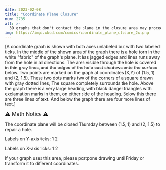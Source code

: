 ```yaml
---
date: 2023-02-08
title: "Coordinate Plane Closure"
num: 2735
alt: >-
  3D graphs that don't contact the plane in the closure area may proceed as scheduled, but be alert for possible collisions with 2D graph lines that reach the hole and unexpectedly enter 3D space.
img: https://imgs.xkcd.com/comics/coordinate_plane_closure_2x.png
---
```

[A coordinate graph is shown with both axes unlabeled but with two labeled ticks. In the middle of the shown area of the graph there is a hole torn in the white "fabric" of the graph's plane.  It has jagged edges and lines runs away from the hole in all directions. The area visible through the hole is covered in thin gray lines, and the edges of the hole cast shadows onto the surface below. Two points are marked on the graph at coordinates (X,Y) of (1.5, 1) and (2, 1.5). These two dots marks two of the corners of a square drawn with gray dotted lines, The square completely surrounds the hole. Above the graph there is a very large heading, with black danger triangles with exclamation marks in them, on either side of the heading. Below this there are three lines of text. And below the graph there are four more lines of text.]

<big>⚠ Math Notice ⚠</big>

The coordinate plane will be closed Thursday between (1.5, 1) and (2, 1.5) to repair a hole.

Labels on Y-axis ticks: 1 2

Labels on X-axis ticks: 1 2

If your graph uses this area, please postpone drawing until Friday or transform it to different coordinates.